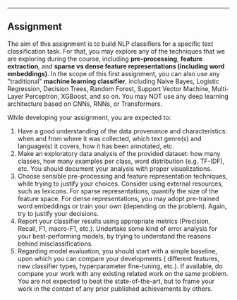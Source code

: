 
---

## Assignment

The aim of this assignment is to build NLP classifiers for a specific text classification task. For that, you may
explore any of the techniques that we are exploring during the course, including **pre-processing**, **feature extraction**, and
**sparse vs dense feature representations (including word embeddings)**. In the scope of this first assignment, you can also
use any "traditional" **machine learning classifier**, including Naive Bayes, Logistic Regression, Decision Trees, Random
Forest, Support Vector Machine, Multi-Layer Perceptron, XGBoost, and so on. You may NOT use any deep learning
architecture based on CNNs, RNNs, or Transformers.

While developing your assignment, you are expected to:

1. Have a good understanding of the data provenance and characteristics: when and from where it was collected, which text
genre(s) and language(s) it covers, how it has been annotated, etc.
2. Make an exploratory data analysis of the provided dataset: how many classes, how many examples per class, word
distribution (e.g. TF-IDF), etc. You should document your analysis with proper visualizations.
3. Choose sensible pre-processing and feature representation techniques, while trying to justify your choices. Consider
using external resources, such as lexicons. For sparse representations, quantify the size of the feature space. For
dense representations, you may adopt pre-trained word embeddings or train your own (depending on the problem). Again,
try to justify your decisions.
4. Report your classifier results using appropriate metrics (Precision, Recall, F1, macro-F1, etc.). Undertake some kind of
error analysis for your best-performing models, by trying to understand the reasons behind misclassifications.
5. Regarding model evaluation, you should start with a simple baseline, upon which you can compare your developments (
different features, new classifier types, hyperparameter fine-tuning, etc.). If available, do compare your work with any
existing related work on the same problem. You are not expected to beat the state-of-the-art, but to frame your work in
the context of any prior published achievements by others.